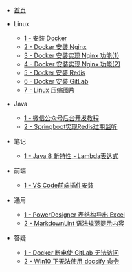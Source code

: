 - [首页](README)

- Linux

  - [1 - 安装 Docker](zh-cn/study/20200405-1)
  - [2 - Docker 安装 Nginx](zh-cn/study/20200413-1)
  - [3 - Docker 安装实现 Nginx 功能(1)](zh-cn/study/20200422-1)
  - [4 - Docker 安装实现 Nginx 功能(2)](zh-cn/study/20200422-2)
  - [5 - Docker 安装 Redis](zh-cn/study/20200417-1)
  - [6 - Docker 安装 GitLab](zh-cn/study/20200420-1)
  - [7 - Linux 压缩图片](zh-cn/study/20200426-1)

- Java

  - [1 - 微信公众号后台开发教程](zh-cn/study/20200409-1)
  - [2 - Springboot实现Redis过期监听](zh-cn/study/20200417-2)

- 笔记

  - [1 - Java 8 新特性 - Lambda表达式](zh-cn/note/20200421-1)

- 前端

  - [1 - VS Code前端插件安装](zh-cn/qd/20200418-1)

- 通用

  - [1 - PowerDesigner 表结构导出 Excel](zh-cn/study/20200412-1)
  - [2 - MarkdownLint 语法规范提示内容](zh-cn/note/20200423-1)

- 答疑

  - [1 - Docker 断电使 GitLab 无法访问](zh-cn/qa/20200407-1)
  - [2 - Win10 下无法使用 docsify 命令](zh-cn/qa/20200407-2)
  